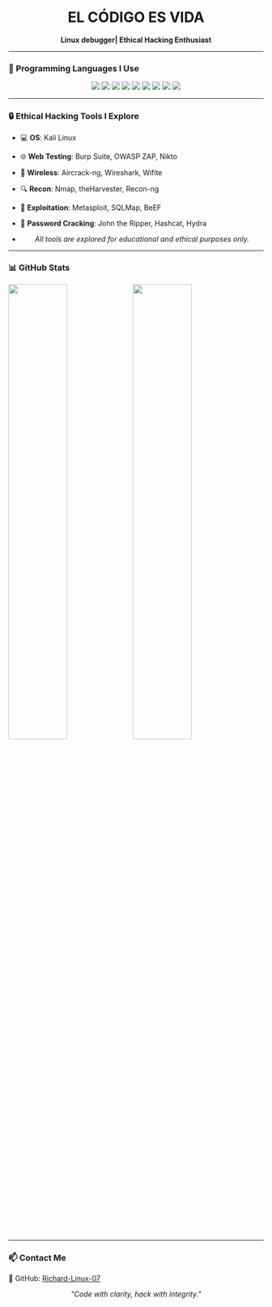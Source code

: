 
<h1 align="center">EL CÓDIGO ES VIDA</h1>
<p align="center">
  <b>Linux debugger| Ethical Hacking Enthusiast</b><br>
 
---

### 🎨 Programming Languages I Use

<p align="center">
  <img src="https://img.shields.io/badge/Python-3776AB?style=for-the-badge&logo=python&logoColor=white" />
  <img src="https://img.shields.io/badge/JavaScript-F7DF1E?style=for-the-badge&logo=javascript&logoColor=black" />
  <img src="https://img.shields.io/badge/HTML5-E34F26?style=for-the-badge&logo=html5&logoColor=white" />
  <img src="https://img.shields.io/badge/CSS3-1572B6?style=for-the-badge&logo=css3&logoColor=white" />
  <img src="https://img.shields.io/badge/C++-00599C?style=for-the-badge&logo=c%2B%2B&logoColor=white" />
  <img src="https://img.shields.io/badge/Node.js-339933?style=for-the-badge&logo=nodedotjs&logoColor=white" />
  <img src="https://img.shields.io/badge/Bash-121011?style=for-the-badge&logo=gnubash&logoColor=white" />
  <img src="https://img.shields.io/badge/Ruby-CC342D?style=for-the-badge&logo=ruby&logoColor=white" />
  <img src="https://img.shields.io/badge/PHP-777BB4?style=for-the-badge&logo=php&logoColor=white" />
</p>


---
### 🔒 Ethical Hacking Tools I Explore

- 💻 **OS**: Kali Linux
- 🌐 **Web Testing**: Burp Suite, OWASP ZAP, Nikto
- 📡 **Wireless**: Aircrack-ng, Wireshark, Wifite
- 🔍 **Recon**: Nmap, theHarvester, Recon-ng
- 🧰 **Exploitation**: Metasploit, SQLMap, BeEF
- 🔐 **Password Cracking**: John the Ripper, Hashcat, Hydra

- <p align="center"><i>All tools are explored for educational and ethical purposes only.</i></p>

---

### 📊 GitHub Stats

<p align="left">
  <img src="https://github-readme-stats.vercel.app/api?username=richard-linux-07&show_icons=true&theme=radical" width="48%" />
  <img src="https://github-readme-streak-stats.herokuapp.com/?user=richard-linux-07&theme=radical" width="48%" />
</p>

---

### 📫 Contact Me
🐙 GitHub: [Richard-Linux-07](https://github.com/richard-linux-07)
<p align="center"><i>"Code with clarity, hack with integrity."</i></p>
